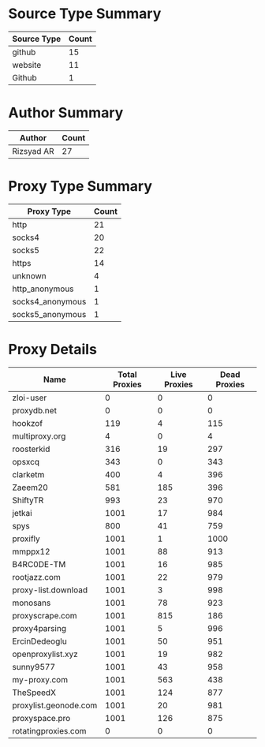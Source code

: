 # Source Type Summary

| Source Type | Count |
|-------------|-------|
| github | 15 |
| website | 11 |
| Github | 1 |


# Author Summary

| Author | Count |
|--------|-------|
| Rizsyad AR | 27 |


# Proxy Type Summary

| Proxy Type | Count |
|------------|-------|
| http | 21 |
| socks4 | 20 |
| socks5 | 22 |
| https | 14 |
| unknown | 4 |
| http_anonymous | 1 |
| socks4_anonymous | 1 |
| socks5_anonymous | 1 |


# Proxy Details

| Name | Total Proxies | Live Proxies | Dead Proxies |
|------|---------------|--------------|---------------|
| zloi-user | 0 | 0 | 0 |
| proxydb.net | 0 | 0 | 0 |
| hookzof | 119 | 4 | 115 |
| multiproxy.org | 4 | 0 | 4 |
| roosterkid | 316 | 19 | 297 |
| opsxcq | 343 | 0 | 343 |
| clarketm | 400 | 4 | 396 |
| Zaeem20 | 581 | 185 | 396 |
| ShiftyTR | 993 | 23 | 970 |
| jetkai | 1001 | 17 | 984 |
| spys | 800 | 41 | 759 |
| proxifly | 1001 | 1 | 1000 |
| mmppx12 | 1001 | 88 | 913 |
| B4RC0DE-TM | 1001 | 16 | 985 |
| rootjazz.com | 1001 | 22 | 979 |
| proxy-list.download | 1001 | 3 | 998 |
| monosans | 1001 | 78 | 923 |
| proxyscrape.com | 1001 | 815 | 186 |
| proxy4parsing | 1001 | 5 | 996 |
| ErcinDedeoglu | 1001 | 50 | 951 |
| openproxylist.xyz | 1001 | 19 | 982 |
| sunny9577 | 1001 | 43 | 958 |
| my-proxy.com | 1001 | 563 | 438 |
| TheSpeedX | 1001 | 124 | 877 |
| proxylist.geonode.com | 1001 | 20 | 981 |
| proxyspace.pro | 1001 | 126 | 875 |
| rotatingproxies.com | 0 | 0 | 0 |
